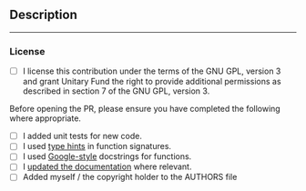 <!--
⚠️ Your pull request title should be short, comprehensive, and understandable for all.
⚠️ If your pull request fixes an open issue, please link to the issue.
-->

<!--
If the validation checks fail
  1. Run `make check-types` (from the root directory of the repository) and fix any mypy (https://mypy.readthedocs.io/en/stable/) errors.
  2. Run `make format` to fix any linting/formatting errors. There may be some issues that require manual intervention for you to fix.

For more information, check the Mitiq style guidelines (https://mitiq.readthedocs.io/en/stable/contributing.html#style-guidelines).
-->

## Description

<!-- Please explain the changes you made here. -->

---

### License

- [ ] I license this contribution under the terms of the GNU GPL, version 3 and grant Unitary Fund the right to provide additional permissions as described in section 7 of the GNU GPL, version 3.

Before opening the PR, please ensure you have completed the following where appropriate.

- [ ] I added unit tests for new code.
- [ ] I used [type hints](https://www.python.org/dev/peps/pep-0484/) in function signatures.
- [ ] I used [Google-style](https://google.github.io/styleguide/pyguide.html#383-functions-and-methods) docstrings for functions.
- [ ] I [updated the documentation](../blob/main/docs/CONTRIBUTING_DOCS.md) where relevant.
- [ ] Added myself / the copyright holder to the AUTHORS file
